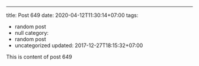 ---
title: Post 649
date: 2020-04-12T11:30:14+07:00
tags:
  - random post
  - null
category:
  - random post
  - uncategorized
updated: 2017-12-27T18:15:32+07:00

This is content of post 649